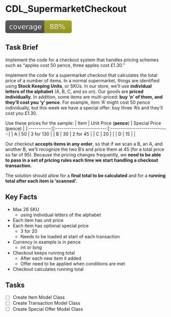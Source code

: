 # CDL_SupermarketCheckout
[![Coverage](.github/badges/jacoco.svg)](https://github.com/PhilipMottershead/CDL_SupermarketCheckout/actions/workflows/gradle.yml)
## Task Brief

Implement the code for a checkout system that handles pricing schemes such as “apples cost 50 pence, three apples cost £1.30.”

Implement the code for a supermarket checkout that calculates the total price of a number of items. In a normal supermarket, things are identified using **Stock Keeping Units**, or SKUs. In our store, we’ll use **individual letters of the alphabet** (A, B, C, and so on). Our goods are **priced individually**. In addition, some items are multi-priced: **buy ‘n’ of them, and they’ll cost you ‘y’ pence**. For example, item ‘A’ might cost 50 pence individually, but this week we have a special offer: buy three ‘A’s and they’ll cost you £1.30.

Use these prices for the sample:
|     Item    |     Unit Price (**pence**)    |     Special Price (pence)    |
|:-----------:|:-------------------------:|:----------------------------:|
|       A     |             50            |           3 for 130          |
|       B     |             30            |            2 for 45          |
|       C     |             20            |                              |
|       D     |             15            |                              |

Our checkout **accepts items in any order**, so that if we scan a B, an A, and another B, we’ll recognize the two B’s and price them at 45 (for a total price so far of 95). Because the pricing changes frequently, we **need to be able to pass in a set of pricing rules each time we start handling a checkout transaction.**

The solution should allow for a **final total to be calculated** and for a **running total after each item is ‘scanned’.**

## Key Facts
- Max 26 SKU
	- using individual letters of the alphabet
- Each item has unit price
- Each item has optional special price
	- 3 for 20
	- Needs to be loaded at start of each transaction
- Currency in example is in pence 
	- int or long 
- Checkout keeps running total
	- After each new item it added
	- Offer need to be applied when conditions are met
- Checkout calculates running total   

## Tasks
- [ ] Create Item Model Class
- [ ] Create Transaction Model Class
- [ ] Create Special Offer Model Class  